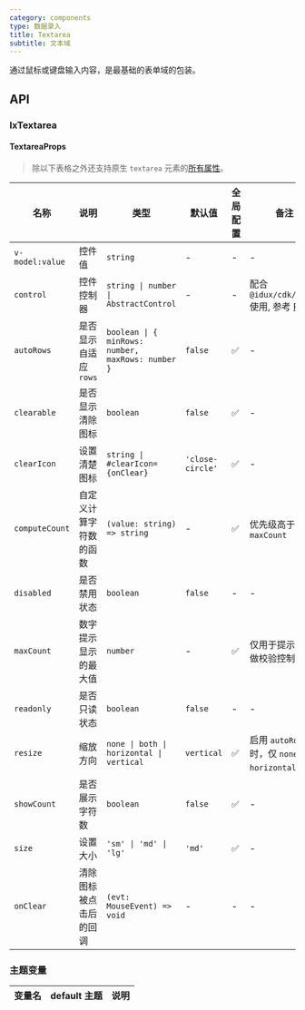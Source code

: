 ```yaml
---
category: components
type: 数据录入
title: Textarea
subtitle: 文本域
---
```


通过鼠标或键盘输入内容，是最基础的表单域的包装。

## API

### IxTextarea

#### TextareaProps

> 除以下表格之外还支持原生 `textarea` 元素的[所有属性](https://developer.mozilla.org/en-US/docs/Web/HTML/Element/textarea)。

| 名称 | 说明 | 类型  | 默认值 | 全局配置 | 备注 |
| --- | --- | --- | --- | --- | --- |
| `v-model:value` | 控件值 | `string` | - | - | - |
| `control` | 控件控制器 | `string \| number \| AbstractControl` | - | - | 配合 `@idux/cdk/forms` 使用, 参考 [Form](/components/form/zh) |
| `autoRows` | 是否显示自适应 `rows` | `boolean \| { minRows: number, maxRows: number }` | `false` | ✅ | - |
| `clearable` | 是否显示清除图标 | `boolean` | `false` | ✅ | - |
| `clearIcon` | 设置清楚图标 | `string \| #clearIcon={onClear}` | `'close-circle'` | ✅ | - |
| `computeCount` | 自定义计算字符数的函数 | `(value: string) => string` | - | ✅ | 优先级高于 `maxCount` |
| `disabled` | 是否禁用状态 | `boolean` | `false` | - | - |
| `maxCount` | 数字提示显示的最大值 | `number` | - | ✅ | 仅用于提示，不做校验控制 |
| `readonly` | 是否只读状态 | `boolean` | `false` | - | - |
| `resize` | 缩放方向 | `none \| both \| horizontal \| vertical` | `vertical` | ✅ | 启用 `autoRows` 的时，仅 `none \| horizontal` 有效 |
| `showCount` | 是否展示字符数 | `boolean` | `false` | ✅ | - |
| `size` | 设置大小 | `'sm' \| 'md' \| 'lg'` | `'md'` | ✅ | - |
| `onClear` | 清除图标被点击后的回调 | `(evt: MouseEvent) => void` | - | - | - |

### 主题变量

<!-- TODO -->
| 变量名 | default 主题| 说明 |
| --- | --- | --- |
